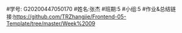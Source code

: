 #学号: G20200447050170
#姓名:张杰
#班期:5
#小组:5
#作业&总结链接:https://github.com/TRZhangjie/Frontend-05-Template/tree/master/Week%2009